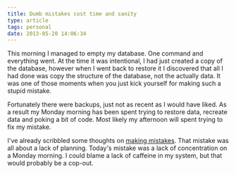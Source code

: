 ```yaml
---
title: Dumb mistakes cost time and sanity
type: article
tags: personal
date: 2013-05-20 14:06:34
---
```

<p> This morning I managed to empty my database. One command and everything went. At the time it was intentional, I had just created a copy of the database, however when I went back to restore it I discovered that all I had done was copy the structure of the database, not the actually data. It was one of those moments when you just kick yourself for making such a stupid mistake.</p><p> Fortunately there were backups, just not as recent as I would have liked. As a result my Monday morning has been spent trying to restore data, recreate data and poking a bit of code. Most likely my afternoon will spent trying to fix my mistake.</p><p> I&#39;ve already scribbled some thoughts on <a href="http://jamesdoc.com/blog/planning">making mistakes</a>. That mistake was all about a lack of planning. Today&#39;s mistake was a lack of concentration on a Monday morning. I could blame a lack of caffeine in my system, but that would probably be a cop-out.</p>
